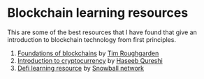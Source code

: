 # Blockchain learning resources

This are some of the best resources that I have found that give an introduction to blockchain technology from first principles.

1. [Foundations of blockchains](https://www.youtube.com/playlist?list=PLEGCF-WLh2RLOHv_xUGLqRts_9JxrckiA) by [Tim Roughgarden](http://timroughgarden.org/)
2. [Introduction to cryptocurrency](https://nakamoto.com/introduction-to-cryptocurrency/) by [Haseeb Qureshi](https://haseebq.com/)
3. [Defi learning resource](https://docs.snowball.network/welcome/readme) by [Snowball network](https://www.snowball.network/)
